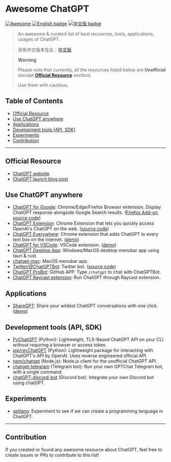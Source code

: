 # Awesome ChatGPT

[![Awesome](https://awesome.re/badge.svg)](https://awesome.re) [![English badge](https://img.shields.io/badge/%E8%8B%B1%E6%96%87-English-blue)](./README.md) [![中文版 badge](https://img.shields.io/badge/%E4%B8%AD%E6%96%87-Traditional%20Chinese-blue)](./README-zh-TW.md)

> An awesome & curated list of best recources, tools, applications, usages of ChatGPT.

> 另有中文版本在此：[中文版](./README-zh-TW.md)

> **Warning**
>
> Please note that currently, all the resources listed below are **Unofficial** (except **[Official Resource](#official-resource)** section).
>
> Use them with cautious.

## Table of Contents

- [Official Resource](#official-resource)
- [Use ChatGPT anywhere](#use-chatgpt-anywhere)
- [Applications](#applications)
- [Development tools (API, SDK)](#development-tools-api-sdk)
- [Experiments](#experiments)
- [Contribution](#contribution)

---

## Official Resource

- [ChatGPT website](https://chat.openai.com/)
- [ChatGPT launch blog post](https://openai.com/blog/chatgpt/)

## Use ChatGPT anywhere

- [ChatGPT for Google](https://chrome.google.com/webstore/detail/chatgpt-for-google/jgjaeacdkonaoafenlfkkkmbaopkbilf): Chrome/Edge/Firefox Browser extension. Display ChatGPT response alongside Google Search results. ([Firefox Add-on](https://addons.mozilla.org/en-US/firefox/addon/chatgpt-for-google/), [source code](https://github.com/wong2/chat-gpt-google-extension))
- [ChatGPT Extension](https://chrome.google.com/webstore/detail/chatgpt-chrome-extension/cdjifpfganmhoojfclednjdnnpooaojb): Chrome Extension that lets you quickly access OpenAI's ChatGPT on the web. ([source code](https://github.com/kazuki-sf/ChatGPT_Extension))
- [ChatGPT Everywhere](https://github.com/gragland/chatgpt-everywhere): Chrome extension that adds ChatGPT to every text box on the internet. ([demo](https://twitter.com/gabe_ragland/status/1599466486422470656))
- [ChatGPT for VSCode](https://github.com/mpociot/chatgpt-vscode): VSCode extension. ([demo](https://twitter.com/marcelpociot/status/1599180144551526400))
- [ChatGPT Desktop App](https://github.com/sonnylazuardi/chatgpt-desktop): Windows/MacOS desktop menubar app using tauri & rust.
- [chatgpt-mac](https://github.com/vincelwt/chatgpt-mac): MacOS menubar app.
- [Twitter/@ChatGPTBot](https://twitter.com/ChatGPTBot): Twitter bot. ([source code](https://github.com/transitive-bullshit/chatgpt-twitter-bot))
- [ChatGPT ProBot](https://github.com/oceanlvr/ChatGPTBot): GitHub APP. Type `/chatgpt` to chat with ChatGPTBot.
- [ChatGPT Raycast extension](https://github.com/abielzulio/chatgpt-raycast): Run ChatGPT through Raycast extension.

## Applications

- [ShareGPT](https://sharegpt.com/): Share your wildest ChatGPT conversations with one click. ([demo](https://twitter.com/steventey/status/1599816553490366464))

## Development tools (API, SDK)

- [PyChatGPT](https://github.com/rawandahmad698/PyChatGPT) (Python): Lightweight, TLS-Based ChatGPT API on your CLI without requiring a browser or access token.
- [pip/revChatGPT](https://github.com/acheong08/ChatGPT) (Python): Lightweight package for interacting with ChatGPT's API by OpenAI. Uses reverse engineered official API.
- [npm/chatgpt](https://github.com/transitive-bullshit/chatgpt-api) (Node.js): Node.js client for the unofficial ChatGPT API.
- [chatgpt-telegram](https://github.com/m1guelpf/chatgpt-telegram) (Telegram bot): Run your own GPTChat Telegram bot, with a single command.
- [chatGPT-discord-bot](https://github.com/Zero6992/chatGPT-discord-bot) (Discord bot): Integrate your own Discord bot using chatGPT.

## Experiments

- [gptlang](https://github.com/forrestchang/gptlang): Experiment to see if we can create a programming language in ChatGPT.

---

## Contribution

If you created or found any awesome resource about ChatGPT, feel free to create issues or PRs to contribute to this list!

